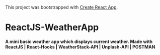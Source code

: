 This project was bootstrapped with [Create React App](https://github.com/facebook/create-react-app).

# ReactJS-WeatherApp

#### A mini basic weather app which displays current weather. Made with ReactJS | React-Hooks | WeatherStack-API | Unplash-API | POSTMAN
